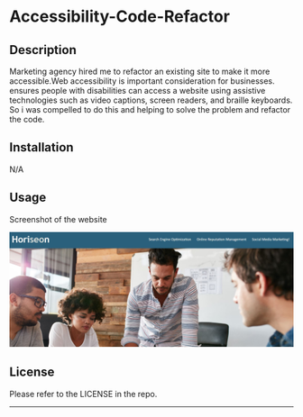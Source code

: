 # Accessibility-Code-Refactor

## Description

Marketing agency hired me to refactor an existing site to make it more accessible.Web accessibility is important consideration for businesses. ensures people with disabilities can access a website using assistive technologies such as video captions, screen readers, and braille keyboards. So i was compelled to do this and helping to solve the problem and refactor the code.

## Installation

N/A

## Usage

Screenshot of the website

![Screenshot](https://raw.githubusercontent.com/Jmotsi/accessibility-code-refactor/main/assets/images/horiseon.JPG)

## License

Please refer to the LICENSE in the repo.

---